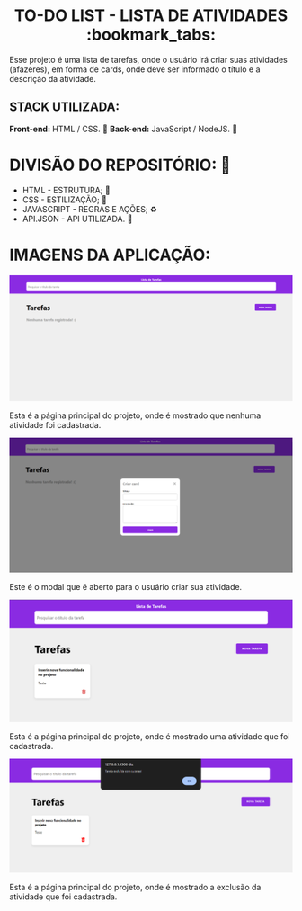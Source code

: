 <h1 align="center"> TO-DO LIST - LISTA DE ATIVIDADES :bookmark_tabs:	</h1> 
<p>Esse projeto é uma lista de tarefas, onde o usuário irá criar suas atividades (afazeres), em forma de cards, onde deve ser informado o título e a descrição da atividade.</p>

## STACK UTILIZADA:

**Front-end:** HTML / CSS. :small_blue_diamond:
**Back-end:** JavaScript / NodeJS. :small_blue_diamond:

# DIVISÃO DO REPOSITÓRIO: :open_file_folder:
- HTML - ESTRUTURA; :triangular_flag_on_post:
- CSS - ESTILIZAÇÃO; :stars:
- JAVASCRIPT - REGRAS E AÇÕES; :recycle:
- API.JSON - API UTILIZADA. :signal_strength:

# IMAGENS DA APLICAÇÃO:
<img src="https://github.com/devPedro37/TO-DO-LIST-JavaScript/blob/master/images/PROJETO_SEM_TAREFAS.png" alt="Imagem do projeto sem tarefas cadastradas">
<p>Esta é a página principal do projeto, onde é mostrado que nenhuma atividade foi cadastrada.</p>

<img src="https://github.com/devPedro37/TO-DO-LIST-JavaScript/blob/master/images/CADASTRANDO%20TAREFA.png" alt="Modal para cadastrar uma tarefa">
<p>Este é o modal que é aberto para o usuário criar sua atividade.</p>

<img src="https://github.com/devPedro37/TO-DO-LIST-JavaScript/blob/master/images/TAREFA%20CADASTRADA.png" alt="Imagem da tarefa cadastrada">
<p>Esta é a página principal do projeto, onde é mostrado uma atividade que foi cadastrada.</p>

<img src="https://github.com/devPedro37/TO-DO-LIST-JavaScript/blob/master/images/EXCLUINDO%20TAREFA.png" alt="Imagem de exclusão da tarefa cadastrada">
<p>Esta é a página principal do projeto, onde é mostrado a exclusão da atividade que foi cadastrada.</p>
